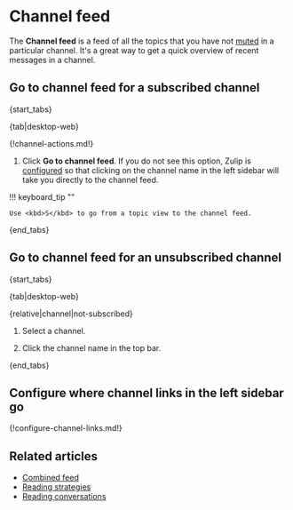 # Channel feed

The **Channel feed** is a feed of all the topics that you have not
[muted](/help/mute-a-topic) in a particular channel. It's a great way to get a
quick overview of recent messages in a channel.

## Go to channel feed for a subscribed channel

{start_tabs}

{tab|desktop-web}

{!channel-actions.md!}

1. Click **Go to channel feed**. If you do not see this option, Zulip is
   [configured](#configure-where-channel-links-in-the-left-sidebar-go) so that
   clicking on the channel name in the left sidebar will take you directly to
   the channel feed.

!!! keyboard_tip ""

    Use <kbd>S</kbd> to go from a topic view to the channel feed.

{end_tabs}

## Go to channel feed for an unsubscribed channel

{start_tabs}

{tab|desktop-web}

{relative|channel|not-subscribed}

1. Select a channel.

1. Click the channel name in the top bar.

{end_tabs}

## Configure where channel links in the left sidebar go

{!configure-channel-links.md!}

## Related articles

* [Combined feed](/help/combined-feed)
* [Reading strategies](/help/reading-strategies)
* [Reading conversations](/help/reading-conversations)
